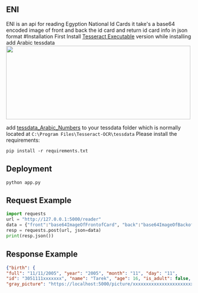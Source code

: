 ## ENI
ENI is an api for reading Egyption National Id Cards 
it take's a base64 encoded image of front and back the id card
and return id card info in json format 
#Installation
First Install [Tesseract Executable]((https://github.com/UB-Mannheim/tesseract/wiki)) version 
while installing add Arabic tessdata 
<img src="https://user-images.githubusercontent.com/74266531/169664042-8fb1a519-3564-4852-a0e0-f840f58d219b.png" width="500" height="200" />

add [tessdata_Arabic_Numbers](https://github.com/ahmed-tea/tessdata_Arabic_Numbers/) to your tessdata folder which is normally located at ``C:\Program Files\Tesseract-OCR\tessdata``
Please install the requirements:
```
pip install -r requirements.txt
```
## Deployment
```
python app.py
```
## Request Example 
```python
import requests
url = "http://127.0.0.1:5000/reader" 
data = {"front":"base64ImageOfFrontofCard", "back":"base64ImageOfBackofCard"}
resp = requests.post(url, json=data)
print(resp.json())
```
## Response Example
```json
{"birth": {
"full": "11/11/2005", "year": "2005", "month": "11", "day": "11",
"id": "3051111xxxxxxx", "name": "Tarek", "age": 16, "is_adult": false, "gender": "Male", "religion": "Muslim", "job": "Student", "province" : "cairo", "picture": "http://127.0.0.1:5000/picrute/xxxxxxxxxxxxxxxxxxxxxxx",
"gray_picture": "https://localhost:5000/picture/xxxxxxxxxxxxxxxxxxxxxxx/gray"}}
```
    



